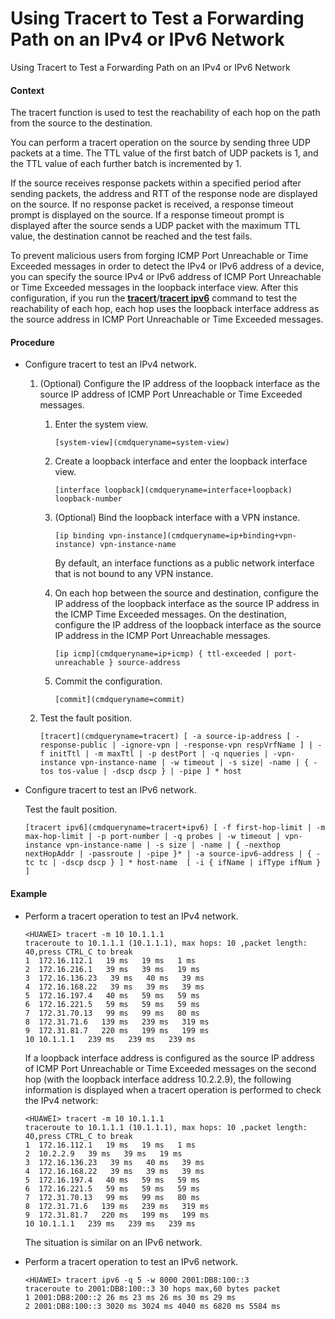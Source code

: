 Using Tracert to Test a Forwarding Path on an IPv4 or IPv6 Network
==================================================================

Using Tracert to Test a Forwarding Path on an IPv4 or IPv6 Network

#### Context

The tracert function is used to test the reachability of each hop on the path from the source to the destination.

You can perform a tracert operation on the source by sending three UDP packets at a time. The TTL value of the first batch of UDP packets is 1, and the TTL value of each further batch is incremented by 1.

If the source receives response packets within a specified period after sending packets, the address and RTT of the response node are displayed on the source. If no response packet is received, a response timeout prompt is displayed on the source. If a response timeout prompt is displayed after the source sends a UDP packet with the maximum TTL value, the destination cannot be reached and the test fails.

To prevent malicious users from forging ICMP Port Unreachable or Time Exceeded messages in order to detect the IPv4 or IPv6 address of a device, you can specify the source IPv4 or IPv6 address of ICMP Port Unreachable or Time Exceeded messages in the loopback interface view. After this configuration, if you run the [**tracert**](cmdqueryname=tracert)/[**tracert ipv6**](cmdqueryname=tracert+ipv6) command to test the reachability of each hop, each hop uses the loopback interface address as the source address in ICMP Port Unreachable or Time Exceeded messages.


#### Procedure

* Configure tracert to test an IPv4 network.
  1. (Optional) Configure the IP address of the loopback interface as the source IP address of ICMP Port Unreachable or Time Exceeded messages.
     
     
     1. Enter the system view.
        
        ```
        [system-view](cmdqueryname=system-view)
        ```
     2. Create a loopback interface and enter the loopback interface view.
        
        ```
        [interface loopback](cmdqueryname=interface+loopback) loopback-number
        ```
     3. (Optional) Bind the loopback interface with a VPN instance.
        
        ```
        [ip binding vpn-instance](cmdqueryname=ip+binding+vpn-instance) vpn-instance-name
        ```
        
        By default, an interface functions as a public network interface that is not bound to any VPN instance.
     4. On each hop between the source and destination, configure the IP address of the loopback interface as the source IP address in the ICMP Time Exceeded messages. On the destination, configure the IP address of the loopback interface as the source IP address in the ICMP Port Unreachable messages.
        
        ```
        [ip icmp](cmdqueryname=ip+icmp) { ttl-exceeded | port-unreachable } source-address
        ```
     5. Commit the configuration.
        ```
        [commit](cmdqueryname=commit)
        ```
  2. Test the fault position.
     
     
     ```
     [tracert](cmdqueryname=tracert) [ -a source-ip-address [ -response-public | -ignore-vpn | -response-vpn respVrfName ] | -f initTtl | -m maxTtl | -p destPort | -q nqueries | -vpn-instance vpn-instance-name | -w timeout | -s size| -name | { -tos tos-value | -dscp dscp } | -pipe ] * host
     ```
* Configure tracert to test an IPv6 network.
  
  
  
  Test the fault position.
  
  ```
  [tracert ipv6](cmdqueryname=tracert+ipv6) [ -f first-hop-limit | -m max-hop-limit | -p port-number | -q probes | -w timeout | vpn-instance vpn-instance-name | -s size | -name | { -nexthop nextHopAddr | -passroute | -pipe }* | -a source-ipv6-address | { -tc tc | -dscp dscp } ] * host-name  [ -i { ifName | ifType ifNum } ]
  ```

#### Example

* Perform a tracert operation to test an IPv4 network.
  ```
  <HUAWEI> tracert -m 10 10.1.1.1
  traceroute to 10.1.1.1 (10.1.1.1), max hops: 10 ,packet length: 40,press CTRL_C to break
  1  172.16.112.1   19 ms   19 ms   1 ms
  2  172.16.216.1   39 ms   39 ms   19 ms
  3  172.16.136.23   39 ms   40 ms   39 ms
  4  172.16.168.22   39 ms   39 ms   39 ms
  5  172.16.197.4   40 ms   59 ms   59 ms
  6  172.16.221.5   59 ms   59 ms   59 ms
  7  172.31.70.13   99 ms   99 ms   80 ms
  8  172.31.71.6   139 ms   239 ms   319 ms
  9  172.31.81.7   220 ms   199 ms   199 ms
  10 10.1.1.1   239 ms   239 ms   239 ms
  ```
  
  If a loopback interface address is configured as the source IP address of ICMP Port Unreachable or Time Exceeded messages on the second hop (with the loopback interface address 10.2.2.9), the following information is displayed when a tracert operation is performed to check the IPv4 network:
  
  ```
  <HUAWEI> tracert -m 10 10.1.1.1
  traceroute to 10.1.1.1 (10.1.1.1), max hops: 10 ,packet length: 40,press CTRL_C to break
  1  172.16.112.1   19 ms   19 ms   1 ms
  2  10.2.2.9   39 ms   39 ms   19 ms
  3  172.16.136.23   39 ms   40 ms   39 ms
  4  172.16.168.22   39 ms   39 ms   39 ms
  5  172.16.197.4   40 ms   59 ms   59 ms
  6  172.16.221.5   59 ms   59 ms   59 ms
  7  172.31.70.13   99 ms   99 ms   80 ms
  8  172.31.71.6   139 ms   239 ms   319 ms
  9  172.31.81.7   220 ms   199 ms   199 ms
  10 10.1.1.1   239 ms   239 ms   239 ms
  ```
  
  The situation is similar on an IPv6 network.
* Perform a tracert operation to test an IPv6 network.
  ```
  <HUAWEI> tracert ipv6 -q 5 -w 8000 2001:DB8:100::3
  traceroute to 2001:DB8:100::3 30 hops max,60 bytes packet
  1 2001:DB8:200::2 26 ms 23 ms 26 ms 30 ms 29 ms 
  2 2001:DB8:100::3 3020 ms 3024 ms 4040 ms 6820 ms 5584 ms
  ```